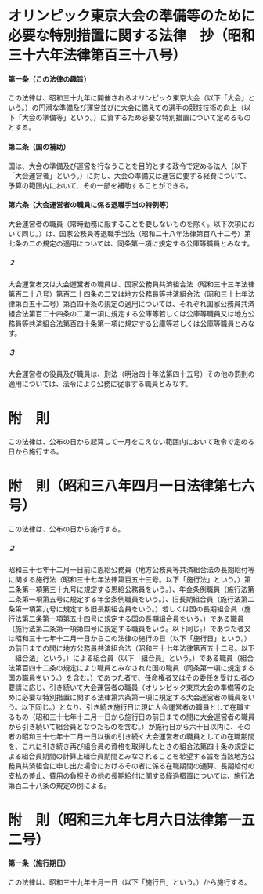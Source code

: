 # オリンピック東京大会の準備等のために必要な特別措置に関する法律　抄（昭和三十六年法律第百三十八号）
#### 第一条（この法律の趣旨）
この法律は、昭和三十九年に開催されるオリンピック東京大会（以下「大会」という。）の円滑な準備及び運営並びに大会に備えての選手の競技技術の向上（以下「大会の準備等」という。）に資するため必要な特別措置について定めるものとする。
#### 第二条（国の補助）
国は、大会の準備及び運営を行なうことを目的とする政令で定める法人（以下「大会運営者」という。）に対し、大会の準備又は運営に要する経費について、予算の範囲内において、その一部を補助することができる。
#### 第六条（大会運営者の職員に係る退職手当の特例等）
大会運営者の職員（常時勤務に服することを要しないものを除く。以下次項において同じ。）は、国家公務員等退職手当法（昭和二十八年法律第百八十二号）第七条の二の規定の適用については、同条第一項に規定する公庫等職員とみなす。
##### ２
大会運営者又は大会運営者の職員は、国家公務員共済組合法（昭和三十三年法律第百二十八号）第百二十四条の二又は地方公務員等共済組合法（昭和三十七年法律第百五十二号）第百四十条の規定の適用については、それぞれ国家公務員共済組合法第百二十四条の二第一項に規定する公庫等若しくは公庫等職員又は地方公務員等共済組合法第百四十条第一項に規定する公庫等若しくは公庫等職員とみなす。
##### ３
大会運営者の役員及び職員は、刑法（明治四十年法第四十五号）その他の罰則の適用については、法令により公務に従事する職員とみなす。
# 附　則
この法律は、公布の日から起算して一月をこえない範囲内において政令で定める日から施行する。
# 附　則（昭和三八年四月一日法律第七六号）
この法律は、公布の日から施行する。
##### ２
昭和三十七年十二月一日前に恩給公務員（地方公務員等共済組合法の長期給付等に関する施行法（昭和三十七年法律第百五十三号。以下「施行法」という。）第二条第一項第三十九号に規定する恩給公務員をいう。）、年金条例職員（施行法第二条第一項第五号に規定する年金条例職員をいう。）、旧長期組合員（施行法第二条第一項第九号に規定する旧長期組合員をいう。）若しくは国の長期組合員（施行法第二条第一項第五十四号に規定する国の長期組合員をいう。）である職員（施行法第二条第一項第四号に規定する職員をいう。以下同じ。）であつた者又は昭和三十七年十二月一日からこの法律の施行の日（以下「施行日」という。）の前日までの間に地方公務員共済組合法（昭和三十七年法律第百五十二号。以下「組合法」という。）による組合員（以下「組合員」という。）である職員（組合法第百四十二条の規定により職員とみなされた国の職員（同条第一項に規定する国の職員をいう。）を含む。）であつた者で、任命権者又はその委任を受けた者の要請に応じ、引き続いて大会運営者の職員（オリンピック東京大会の準備等のために必要な特別措置に関する法律第六条第一項に規定する大会運営者の職員をいう。以下同じ。）となり、引き続き施行日に現に大会運営者の職員として在職するもの（昭和三十七年十二月一日から施行日の前日までの間に大会運営者の職員から引き続いて組合員となつたものを含む。）が施行日から六十日以内に、その者の昭和三十七年十二月一日以後の引き続く大会運営者の職員としての在職期間を、これに引き続き再び組合員の資格を取得したときの組合法第四十条の規定による組合員期間の計算上組合員期間とみなされることを希望する旨を当該地方公務員共済組合に申し出た場合におけるその者に係る在職期間の通算、長期給付の支払の差止、費用の負担その他の長期給付に関する経過措置については、施行法第百二十八条の規定の例による。
# 附　則（昭和三九年七月六日法律第一五二号）
#### 第一条（施行期日）
この法律は、昭和三十九年十月一日（以下「施行日」という。）から施行する。
